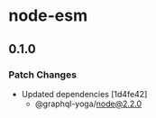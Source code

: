 # node-esm

## 0.1.0

### Patch Changes

- Updated dependencies [1d4fe42]
  - @graphql-yoga/node@2.2.0

